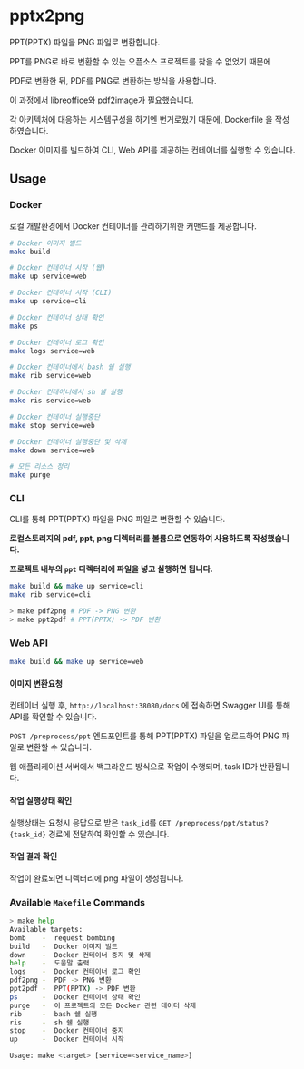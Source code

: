 # pptx2png

PPT(PPTX) 파일을 PNG 파일로 변환합니다.

PPT를 PNG로 바로 변환할 수 있는 오픈소스 프로젝트를 찾을 수 없었기 때문에

PDF로 변환한 뒤, PDF를 PNG로 변환하는 방식을 사용합니다.

이 과정에서 libreoffice와 pdf2image가 필요했습니다.

각 아키텍처에 대응하는 시스템구성을 하기엔 번거로웠기 때문에, Dockerfile 을 작성하였습니다.

Docker 이미지를 빌드하여 CLI, Web API를 제공하는 컨테이너를 실행할 수 있습니다.

## Usage

### Docker

로컬 개발환경에서 Docker 컨테이너를 관리하기위한 커맨드를 제공합니다.

```bash
# Docker 이미지 빌드
make build

# Docker 컨테이너 시작 (웹)
make up service=web

# Docker 컨테이너 시작 (CLI)
make up service=cli

# Docker 컨테이너 상태 확인
make ps

# Docker 컨테이너 로그 확인
make logs service=web

# Docker 컨테이너에서 bash 쉘 실행
make rib service=web

# Docker 컨테이너에서 sh 쉘 실행
make ris service=web

# Docker 컨테이너 실행중단
make stop service=web

# Docker 컨테이너 실행중단 및 삭제
make down service=web

# 모든 리소스 정리
make purge
```

### CLI

CLI를 통해 PPT(PPTX) 파일을 PNG 파일로 변환할 수 있습니다.

**로컬스토리지의 pdf, ppt, png 디렉터리를 볼륨으로 연동하여 사용하도록 작성했습니다.**

**프로젝트 내부의 `ppt` 디렉터리에 파일을 넣고 실행하면 됩니다.**

```bash
make build && make up service=cli
make rib service=cli

> make pdf2png # PDF -> PNG 변환
> make ppt2pdf # PPT(PPTX) -> PDF 변환
```

### Web API

```bash
make build && make up service=web
```

#### 이미지 변환요청

컨테이너 실행 후, `http://localhost:38080/docs` 에 접속하면 Swagger UI를 통해 API를 확인할 수 있습니다.

`POST /preprocess/ppt` 엔드포인트를 통해 PPT(PPTX) 파일을 업로드하여 PNG 파일로 변환할 수 있습니다.

웹 애플리케이션 서버에서 백그라운드 방식으로 작업이 수행되며, task ID가 반환됩니다.

#### 작업 실행상태 확인

실행상태는 요청시 응답으로 받은 `task_id`를 `GET /preprocess/ppt/status?{task_id}` 경로에 전달하여 확인할 수 있습니다.

#### 작업 결과 확인

작업이 완료되면 디렉터리에 png 파일이 생성됩니다.

### Available `Makefile` Commands

```bash
> make help
Available targets:
bomb    -  request bombing
build   -  Docker 이미지 빌드
down    -  Docker 컨테이너 중지 및 삭제
help    -  도움말 출력
logs    -  Docker 컨테이너 로그 확인
pdf2png -  PDF -> PNG 변환
ppt2pdf -  PPT(PPTX) -> PDF 변환
ps      -  Docker 컨테이너 상태 확인
purge   -  이 프로젝트의 모든 Docker 관련 데이터 삭제
rib     -  bash 쉘 실행
ris     -  sh 쉘 실행
stop    -  Docker 컨테이너 중지
up      -  Docker 컨테이너 시작

Usage: make <target> [service=<service_name>]
```
